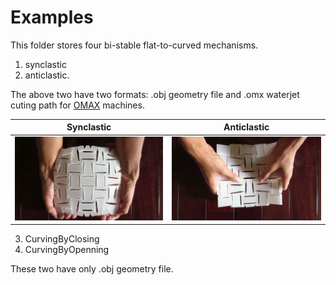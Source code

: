 # Examples

This folder stores four bi-stable flat-to-curved mechanisms.
1. synclastic
2. anticlastic.

The above two have two formats: .obj geometry file and .omx waterjet cuting path for [OMAX](https://www.omax.com/) machines.

Synclastic | Anticlastic
-----------|-------------
[![synclastic](https://github.com/ChiangYuChou/SpatialAuxetic/blob/master/Examples/Synclastic.jpg)](https://vimeo.com/317286292)|[![Anticlastic](https://github.com/ChiangYuChou/SpatialAuxetic/blob/master/Examples/Anticlastic.jpg)](https://vimeo.com/454308849)

3. CurvingByClosing
4. CurvingByOpenning

These two have only .obj geometry file.
